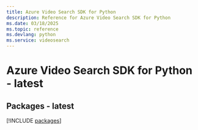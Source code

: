```yaml
---
title: Azure Video Search SDK for Python
description: Reference for Azure Video Search SDK for Python
ms.date: 03/18/2025
ms.topic: reference
ms.devlang: python
ms.service: videosearch
---
```

# Azure Video Search SDK for Python - latest
## Packages - latest
[!INCLUDE [packages](video-search-index.md)]